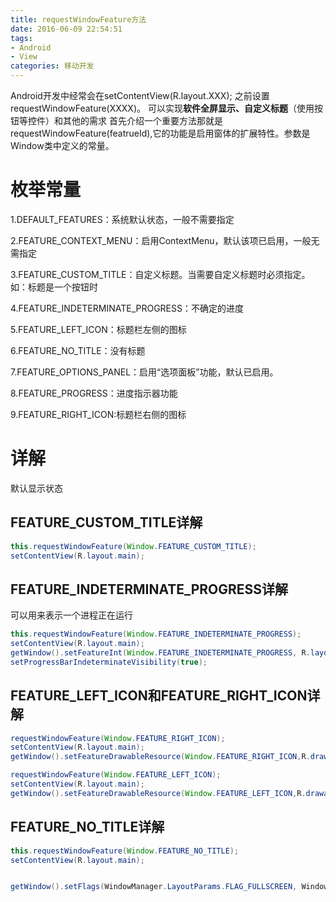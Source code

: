 ```yaml
---
title: requestWindowFeature方法
date: 2016-06-09 22:54:51
tags: 
- Android
- View
categories: 移动开发
---
```


Android开发中经常会在setContentView(R.layout.XXX); 之前设置requestWindowFeature(XXXX)。
可以实现**软件全屏显示、自定义标题**（使用按钮等控件）和其他的需求
首先介绍一个重要方法那就是requestWindowFeature(featrueId),它的功能是启用窗体的扩展特性。参数是Window类中定义的常量。

# 枚举常量

1.DEFAULT_FEATURES：系统默认状态，一般不需要指定

2.FEATURE_CONTEXT_MENU：启用ContextMenu，默认该项已启用，一般无需指定

3.FEATURE_CUSTOM_TITLE：自定义标题。当需要自定义标题时必须指定。如：标题是一个按钮时

4.FEATURE_INDETERMINATE_PROGRESS：不确定的进度

5.FEATURE_LEFT_ICON：标题栏左侧的图标

6.FEATURE_NO_TITLE：没有标题

7.FEATURE_OPTIONS_PANEL：启用“选项面板”功能，默认已启用。

8.FEATURE_PROGRESS：进度指示器功能

9.FEATURE_RIGHT_ICON:标题栏右侧的图标
<!--more-->
# 详解

默认显示状态

## FEATURE_CUSTOM_TITLE详解

```java
this.requestWindowFeature(Window.FEATURE_CUSTOM_TITLE);  
setContentView(R.layout.main);  
```
## FEATURE_INDETERMINATE_PROGRESS详解

可以用来表示一个进程正在运行

```java
this.requestWindowFeature(Window.FEATURE_INDETERMINATE_PROGRESS);  
setContentView(R.layout.main);  
getWindow().setFeatureInt(Window.FEATURE_INDETERMINATE_PROGRESS, R.layout.progress);  
setProgressBarIndeterminateVisibility(true);  
```
## FEATURE_LEFT_ICON和FEATURE_RIGHT_ICON详解

```java
requestWindowFeature(Window.FEATURE_RIGHT_ICON);  
setContentView(R.layout.main);      
getWindow().setFeatureDrawableResource(Window.FEATURE_RIGHT_ICON,R.drawable.ic_launcher);  
```

```java
requestWindowFeature(Window.FEATURE_LEFT_ICON);  
setContentView(R.layout.main);          
getWindow().setFeatureDrawableResource(Window.FEATURE_LEFT_ICON,R.drawable.ic_launcher);  
```
## FEATURE_NO_TITLE详解

```java
this.requestWindowFeature(Window.FEATURE_NO_TITLE);  
setContentView(R.layout.main);  


getWindow().setFlags(WindowManager.LayoutParams.FLAG_FULLSCREEN, WindowManager.LayoutParams.FLAG_FULLSCREEN);  
```